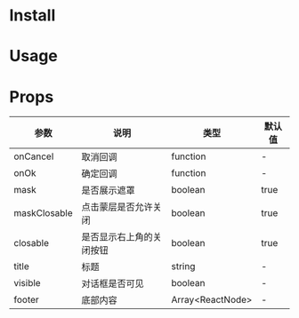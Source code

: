 # Install



# Usage

# Props

|参数|说明|类型|默认值|
|--|--|--|--|
|onCancel|取消回调|function|-|
|onOk|确定回调|function|-|
|mask|是否展示遮罩|boolean|true|
|maskClosable|点击蒙层是否允许关闭|boolean|true|
|closable|是否显示右上角的关闭按钮|boolean|true|
|title|标题|string|-|
|visible|对话框是否可见|boolean|-|
|footer|底部内容|Array\<ReactNode\>|-|

